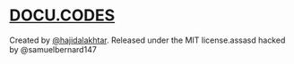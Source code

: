# [DOCU.CODES](https://docu.codes)

Created by [@hajidalakhtar](https://github.com/hajidalakhtar). Released under the MIT license.assasd
hacked by @samuelbernard147